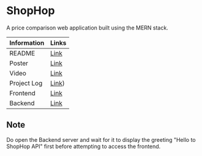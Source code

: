 # ShopHop
A price comparison web application built using the MERN stack.

| Information | Links|
| --- | --- |
| README | [Link](https://docs.google.com/document/d/1H7JOCpQ5OAtGrIciA-CQJ8qwRTSO9jOImZdv7CpbRWc/edit?usp=sharing)|
| Poster | [Link](https://drive.google.com/file/d/1tC7H1pMi3B6YpBSMSBBeISvIzBRzZWgb/view?usp=sharing) |
| Video | [Link](https://youtu.be/2S7ypJP8-Hc) |
| Project Log | [Link](https://docs.google.com/document/d/1QkehlFau_v0ky4fq87W9xUBDP3JLt0vYWGQWe4XM6pY/edit?usp=sharing)) |
| Frontend | [Link](https://shophop-orbital.netlify.app) |
| Backend | [Link](https://shophopserver.herokuapp.com) |

## Note
Do open the Backend server and wait for it to display the greeting "Hello to ShopHop API" first before attempting to access the
frontend.